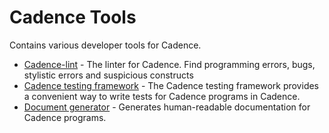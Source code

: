 # Cadence Tools

Contains various developer tools for Cadence.
- [Cadence-lint](./lint/) - The linter for Cadence. Find programming errors, bugs, stylistic errors and suspicious constructs 
- [Cadence testing framework](./test/) - The Cadence testing framework provides a convenient way to write tests
for Cadence programs in Cadence.
- [Document generator](./docgen) - Generates human-readable documentation for Cadence programs.
